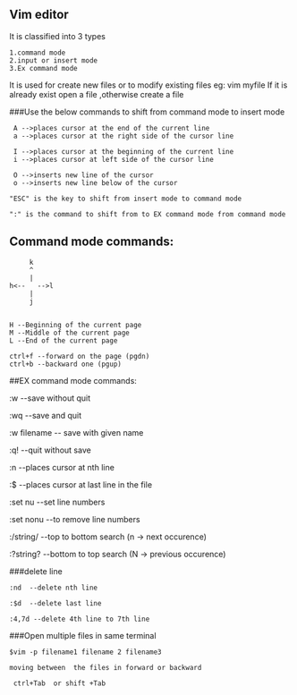 ## Vim editor

It is classified into 3 types

	1.command mode
	2.input or insert mode
	3.Ex command mode
	
It is used for create new files or to modify existing files
	eg: vim myfile 
	If it is already exist open a file ,otherwise create a file


###Use the below commands to shift from command mode to insert mode

	 A -->places cursor at the end of the current line
	 a -->places cursor at the right side of the cursor line
	
	 I -->places cursor at the beginning of the current line
	 i -->places cursor at left side of the cursor line
	
	 O -->inserts new line of the cursor
	 o -->inserts new line below of the cursor

	"ESC" is the key to shift from insert mode to command mode

	":" is the command to shift from to EX command mode from command mode
	
## Command mode commands:
     
         k
         ^ 
         |
    h<--   -->l
         |
         j

	
	H --Beginning of the current page
	M --Middle of the current page 
	L --End of the current page

	ctrl+f --forward on the page (pgdn)
	ctrl+b --backward one (pgup)




##EX command mode commands:

  :w  --save without quit
  
  :wq --save and quit
  
  :w filename -- save with given name
  
  :q! --quit without save
  
  :n  --places cursor at nth line
  
  :$  --places cursor at last line in the file

  :set nu   --set line numbers
  
  :set nonu --to remove line numbers
  
  :/string/ --top to bottom search (n -> next occurence)
  
  :?string? --bottom to top search (N -> previous occurence)

###delete line 

	:nd  --delete nth line
	
	:$d  --delete last line
	
	:4,7d --delete 4th line to 7th line 
    

###Open multiple files in same terminal

	$vim -p filename1 filename 2 filename3
	
	moving between  the files in forward or backward
	
	 ctrl+Tab  or shift +Tab

